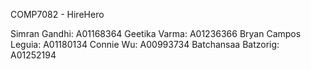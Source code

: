 COMP7082 - HireHero

Simran Gandhi: A01168364
Geetika Varma: A01236366
Bryan Campos Leguia: A01180134
Connie Wu: A00993734
Batchansaa Batzorig: A01252194
